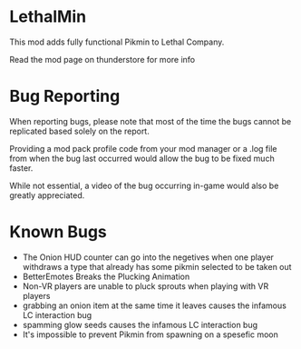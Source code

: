 # LethalMin
This mod adds fully functional Pikmin to Lethal Company.

Read the mod page on thunderstore for more info

# Bug Reporting
When reporting bugs, please note that most of the time the bugs cannot be replicated based solely on the report. 

Providing a mod pack profile code from your mod manager or a .log file from when the bug last occurred would allow the bug to be fixed much faster. 

While not essential, a video of the bug occurring in-game would also be greatly appreciated.

# Known Bugs

- The Onion HUD counter can go into the negetives when one player withdraws a type that already has some pikmin selected to be taken out
- BetterEmotes Breaks the Plucking Animation
- Non-VR players are unable to pluck sprouts when playing with VR players
- grabbing an onion item at the same time it leaves causes the infamous LC interaction bug
- spamming glow seeds causes the infamous LC interaction bug
- It's impossible to prevent Pikmin from spawning on a spesefic moon
